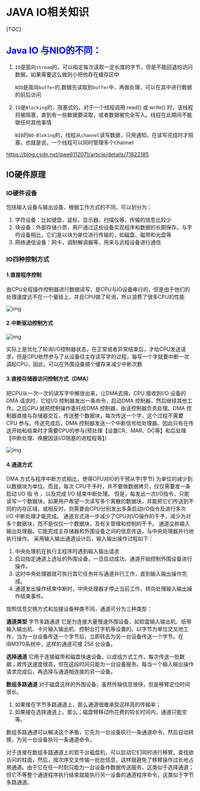 # JAVA IO相关知识

[TOC]

## <font size = 5 color =blue>Java IO 与NIO的不同：</font>

1. `IO`是面向`stream`的，可以指定每次读取一定长度的字节，但是不能回退的访问数据，如果需要这么做则小把他存在缓存区中

   `NIO`是面向`buffer`的,数据先读取到`buffer`中，再做处理，可以在其中进行数据的前后访问

2. `IO`是`Blocking`的，阻塞式的，对于一个线程调用 read() 或 write() 时，该线程将被阻塞，直到有一些数据要读取，或者数据被完全写入。线程在此期间不能做任何其他事情

   `NIO`的`NO-Bloking`的，线程从`channel`读写数据，只用通知，在读写完成时才阻塞。也就是说，一个线程可以同时管理多个channel

https://blog.csdn.net/qwe6112071/article/details/71822185

## IO硬件原理

### IO硬件设备

包括输入设备与输出设备，根据工作方式的不同，可以划分为：

1. 字符设备：比如键盘，鼠标，显示器，扫描仪等，传输的信息比较少
2. 块设备：外部存储介质，用户通过这些设备实现程序和数据的长期保存。与字符设备相比，它们是以块为单位进行传输的，如磁盘、磁带和光盘等
3. 网络通信设备：网卡，调制解调器等，用来与远程设备进行通信

### IO四种控制方式

#### 1.直接程序控制

由CPU全程操作控制器进行数据读写，是CPU与IO设备串行的，但是由于他们的处理速度远不在一个量级上，并且CPU做了轮询，所以浪费了很多CPU的性能

![img](F:\code\notes\docs\JavaIO\image\IOmathod1)

#### 2.中断驱动控制方式

![img](F:\code\notes\docs\JavaIO\image\IOmathod2)

​	实际上是优化了轮询I/O控制器状态，在正常或者异常结束后，才给CPU发送请求，但是CPU依然参与了从设备往主存读写字的过程，每写一个字就要中断一次调起CPU，因此，可以在外围设备搞个缓存来减少中断次数

#### 3.直接存储器访问控制方式（DMA）

把CPU从一次一次的读写字中解放出来，让DMA去搞，CPU 接收到I/O 设备的DMA 请求时，它给I/0 控制器发出一条命令，启动DMA 控制器，然后继续其他工作。之后CPU 就把控制操作委托给DMA 控制器，由该控制器负责处理。DMA 控制器直接与存储器交互，传送整个数据块，每次传送一个字，这个过程不需要CPU 参与。传送完成后，DMA 控制器发送一个中断信号给处理器。因此只有在传送开始和结束时才需要CPU的参与(预处理【设置CR、MAR、DC等】和后处理【中断处理、唤醒因该I/O阻塞的进程程等】)

![img](F:\code\notes\docs\JavaIO\image\IOmathod3)

#### 4.通道方式

DMA 方式与程序中断方式相比，使得CPU对IO的干预从字(字节) 为单位的减少到以数据块为单位。而且，每次 CPU干予时，并不要做数据拷贝，仅仅需要发一条启动 I/O 指 令 ，以及完成 I/O 结束中断处理。
但是，每发出一次I/O指令，只能读写一个数据块，如果用户希望一次读写多个离散的数据块，并能把它们传送到不同的内存区域，或相反时，则需要由CPU分别发出多条启动I/O指令及进行多次 I/O 中断处理才能完成。
通道方式进一步减少了CPU对I/O操作的干予，减少为对多个数据块，而不是仅仅一个数据块，及有关管理和控制的干予。
通道又称输入输出处理器。它能完成主存储器和外围设备之间的信息传送，与中央处理器并行地执行操作。
采用输入输出通道设计后，输入输出操作过程如下：

1. 中央处理机在执行主程序时遇到输入输出请求
2. 启动指定通道上选址的外围设备，一旦启动成功，通道开始控制外围设备进行操作。
3. 这时中央处理器就可执行其它任务并与通道并行工作，直到输入输出操作完成。
4. 通道发出操作结束中断时，中央处理器才停止当前工作，转向处理输入输出操作结束事件。

按照信息交换方式和加接设备种类不同，通道可分为三种类型：

**通道类型**
字节多路通道
它是为连接大量慢速外围设备，如软盘输入输出机、纸带输入输出机、卡片输入输出机、控制台打字机等设置的。以字节为单位交叉地工作，当为一台设备传送一个字节后，立即转去为另一台设备传送一个字节。在IBM370系统中，这样的通道可接 256 台设备。

**选择通道**
它用于连接磁带和磁盘快速设备。以成组方式工作，每次传送一批数据；故传送速度很高，但在这段时间只能为一台设备服务。每当一个输入输出操作请求完成后，再选择与通道相连接的另一设备。

**数组多路通道**
对于磁盘这样的外围设备，虽然传输信息很快，但是移臂定位时间很长。

1. 如果接在字节多路通道上，那么通道很难承受这样高的传输率；
2. 如果接在选择通道上，那么；磁盘臂移动所花费的较长时间内，通道只能空等。

数组多路通道可以解决这个矛盾，它先为一台设备执行一条通道命令，然后自动转换，为另一台设备执行一条通道命令。

对于连接在数组多路通道上的若干台磁盘机，可以启动它们同时进行移臂，查找欲访问的柱面，然后，按次序交叉传输一批批信息，这样就避免了移臂操作过长地占用通道。由于它在任一时刻只能为一台设备作数据传送服务，这类似于选择通道；但它不等整个通道程序执行结束就能执行另一设备的通道程序命令，这类似于字节多路通道。



